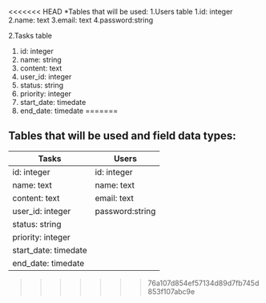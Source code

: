<<<<<<< HEAD
*Tables that will be used:
1.Users table
  1.id: integer
  2.name: text
  3.email: text
  4.password:string

2.Tasks table
  1. id: integer
  2. name: string
  3. content: text
  4. user_id: integer
  5. status: string
  6. priority: integer
  7. start_date: timedate
  8. end_date: timedate
=======
## Tables that will be used and field data types:

  Tasks | Users
------------ | -------------
id: integer | id: integer
name: text | name: text
content: text | email: text
user_id: integer | password:string
| status: string
| priority: integer
| start_date: timedate
| end_date: timedate
>>>>>>> 76a107d854ef57134d89d7fb745d853f107abc9e
